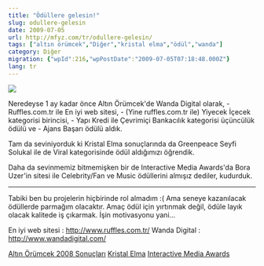 ```yaml
---
title: "Ödüllere gelesin!"
slug: odullere-gelesin
date: 2009-07-05
url: http://mfyz.com/tr/odullere-gelesin/
tags: ["altın örümcek","Diğer","kristal elma","ödül","wanda"]
category: Diğer
migration: {"wpId":216,"wpPostDate":"2009-07-05T07:18:48.000Z"}
lang: tr
---
```


![](/images/archive/tr/2009/07/wanda-odul09.jpg)

Neredeyse 1 ay kadar önce Altın Örümcek'de Wanda Digital olarak, - Ruffles.com.tr ile En iyi web sitesi, - (Yine ruffles.com.tr ile) Yiyecek İçecek kategorisi birincisi, - Yapı Kredi ile Çevrimiçi Bankacılık kategorisi üçüncülük ödülü ve - Ajans Başarı ödülü aldık.

Tam da seviniyorduk ki Kristal Elma sonuçlarında da Greenpeace Seyfi Solukal ile de Viral kategorisinde ödül aldığımızı öğrendik.

Daha da sevinmemiz bitmemişken bir de Interactive Media Awards'da Bora Uzer'in sitesi ile Celebrity/Fan ve Music ödüllerini almışız dediler, kudurduk.

* * *

Tabiki ben bu projelerin hiçbirinde rol almadım :( Ama seneye kazanılacak ödüllerde parmağım olacaktır. Amaç ödül için yırtınmak değil, ödüle layık olacak kalitede iş çıkarmak. İşin motivasyonu yani...

En iyi web sitesi : http://www.ruffles.com.tr/ Wanda Digital : http://www.wandadigital.com/

[Altın Örümcek 2008 Sonuçları](http://www.altinorumcek.com/pages/2009_sonuclar.aspx?SectionID=5NrEKhAdJ29y0YmEVOpfIA%3d%3d&ContentId=3A%2bfGdmRF6XLQCO7UVD1aA%3d%3d) [Kristal Elma](http://www.kristalelma.org.tr/index.html) [Interactive Media Awards](http://www.interactivemediaawards.com/winners/winners.asp)